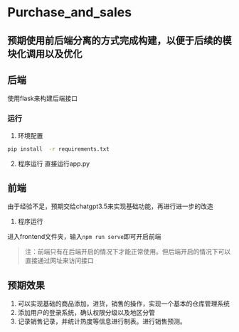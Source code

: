 # Purchase_and_sales

## 预期使用前后端分离的方式完成构建，以便于后续的模块化调用以及优化

## 后端
使用flask来构建后端接口
### 运行
1. 环境配置
```bash
pip install  -r requirements.txt
``` 
2. 程序运行
直接运行app.py


## 前端
由于经验不足，预期交给chatgpt3.5来实现基础功能，再进行进一步的改造

1. 程序运行

进入frontend文件夹，输入`npm run serve`即可开启前端

> 注：前端只有在后端开启的情况下才能正常使用。但后端开启的情况下可以直接通过网址来访问接口

## 预期效果
1. 可以实现基础的商品添加，进货，销售的操作，实现一个基本的仓库管理系统
2. 添加用户的登录系统，确认权限分级以及地区分管
3. 记录销售记录，并统计热度等信息进行制表。进行销售预测。